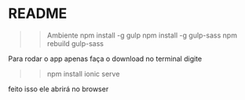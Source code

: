 # README #
>> Ambiente
>> npm install -g gulp
>> npm install -g gulp-sass
>> npm rebuild gulp-sass

Para rodar o app apenas faça o download
no terminal digite 
>> npm install
> ionic serve

feito isso ele abrirá no browser